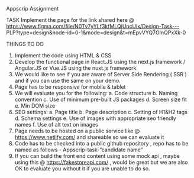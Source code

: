  Appscrip Assignment

TASK
Implement the page for the link shared here @
https://www.figma.com/file/N0Tv7yYLf3kfMLQjUncUlx/Design-Task---
PLP?type=design&node-id=0-1&mode=design&t=mEpvVYQ7GInQPxXk-0

THINGS TO DO

1. Implement the code using HTML & CSS
2. Develop the functional page in React.JS using the next.js framework / Angular.JS or
Vue.JS using the nuxt.js framework.
3. We would like to see if you are aware of Server Side Rendering ( SSR ) and if you
can use the same on your demo.
4. Page has to be responsive for mobile & tablet
5. We will evaluate you for the following:
a. Code structure
b. Naming convention
c. Use of minimum pre-built JS packages
d. Screen size fit
e. Min DOM size
6. SEO settings:
a. Page title
b. Page description
c. Setting of H1&H2 tags
d. Schema settings
e. Use of images with appropriate seo friendly names
f. Use of alt text on images
7. Page needs to be hosted on a public service like @ https://www.netlify.com/ and
shareable so we can evaluate it
8. Code has to be checked into a public github repository , repo has to be named as
follows - Appscrip-task-”candidate name”
9. If you can build the front end content using some mock api , maybe using this @
https://fakestoreapi.com/ , would be great but we are also OK to evaluate you
without it if you are unable to do so.
